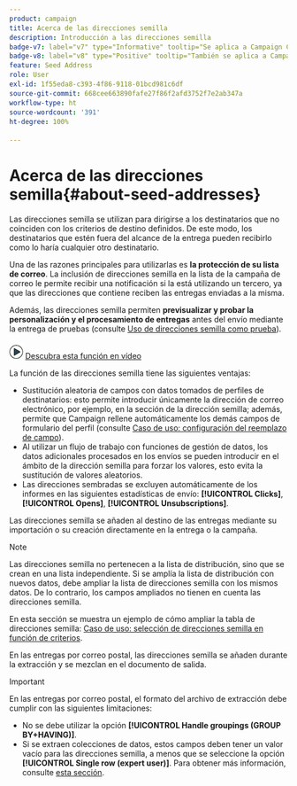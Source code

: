 ```yaml
---
product: campaign
title: Acerca de las direcciones semilla
description: Introducción a las direcciones semilla
badge-v7: label="v7" type="Informative" tooltip="Se aplica a Campaign Classic v7"
badge-v8: label="v8" type="Positive" tooltip="También se aplica a Campaign v8"
feature: Seed Address
role: User
exl-id: 1f55eda8-c393-4f86-9118-01bcd981c6df
source-git-commit: 668cee663890fafe27f86f2afd3752f7e2ab347a
workflow-type: ht
source-wordcount: '391'
ht-degree: 100%

---
```


# Acerca de las direcciones semilla{#about-seed-addresses}

Las direcciones semilla se utilizan para dirigirse a los destinatarios que no coinciden con los criterios de destino definidos. De este modo, los destinatarios que estén fuera del alcance de la entrega pueden recibirlo como lo haría cualquier otro destinatario.

Una de las razones principales para utilizarlas es **la protección de su lista de correo**. La inclusión de direcciones semilla en la lista de la campaña de correo le permite recibir una notificación si la está utilizando un tercero, ya que las direcciones que contiene reciben las entregas enviadas a la misma.

Además, las direcciones semilla permiten **previsualizar y probar la personalización y el procesamiento de entregas** antes del envío mediante la entrega de pruebas (consulte [Uso de direcciones semilla como prueba](steps-defining-the-target-population.md#using-seed-addresses-as-proof)).

![](assets/do-not-localize/how-to-video.png) [Descubra esta función en vídeo](steps-defining-the-target-population.md#seeds-and-proofs-video)

La función de las direcciones semilla tiene las siguientes ventajas:

* Sustitución aleatoria de campos con datos tomados de perfiles de destinatarios: esto permite introducir únicamente la dirección de correo electrónico, por ejemplo, en la sección de la dirección semilla; además, permite que Campaign rellene automáticamente los demás campos de formulario del perfil (consulte [Caso de uso: configuración del reemplazo de campo](use-case-configuring-the-field-substitution.md)).
* Al utilizar un flujo de trabajo con funciones de gestión de datos, los datos adicionales procesados en los envíos se pueden introducir en el ámbito de la dirección semilla para forzar los valores, esto evita la sustitución de valores aleatorios.
* Las direcciones sembradas se excluyen automáticamente de los informes en las siguientes estadísticas de envío: **[!UICONTROL Clicks]**, **[!UICONTROL Opens]**, **[!UICONTROL Unsubscriptions]**.

Las direcciones semilla se añaden al destino de las entregas mediante su importación o su creación directamente en la entrega o la campaña.

>[!NOTE]
>
>Las direcciones semilla no pertenecen a la lista de distribución, sino que se crean en una lista independiente. Si se amplía la lista de distribución con nuevos datos, debe ampliar la lista de direcciones semilla con los mismos datos. De lo contrario, los campos ampliados no tienen en cuenta las direcciones semilla.
>
>En esta sección se muestra un ejemplo de cómo ampliar la tabla de direcciones semilla: [Caso de uso: selección de direcciones semilla en función de criterios](use-case-selecting-seed-addresses-on-criteria.md).

En las entregas por correo postal, las direcciones semilla se añaden durante la extracción y se mezclan en el documento de salida.

>[!IMPORTANT]
>
>En las entregas por correo postal, el formato del archivo de extracción debe cumplir con las siguientes limitaciones:
>
>* No se debe utilizar la opción **[!UICONTROL Handle groupings (GROUP BY+HAVING)]**.
>* Si se extraen colecciones de datos, estos campos deben tener un valor vacío para las direcciones semilla, a menos que se seleccione la opción **[!UICONTROL Single row (expert user)]**. Para obtener más información, consulte [esta sección](../../platform/using/executing-export-jobs.md#step-7---data-formatting).
>
